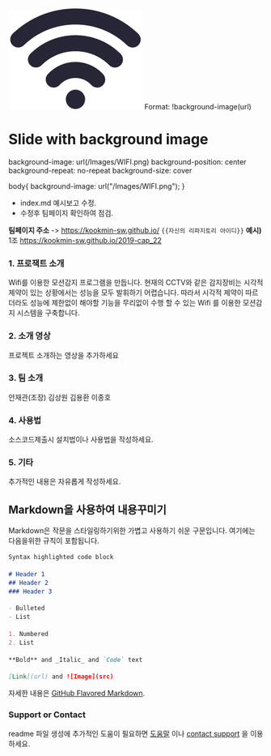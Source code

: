 ![WIFI Image](/Images/WIFI.png)
Format: !background-image(url)

 # Slide with background image
 background-image: url(/Images/WIFI.png)
 background-position: center
 background-repeat: no-repeat
 background-size: cover
 
 body{
  background-image: url("/Images/WIFI.png");
 }

- index.md 예시보고 수정.
- 수정후 팀페이지 확인하여 점검.

**팀페이지 주소** -> https://kookmin-sw.github.io/ `{{자신의 리파지토리 아이디}}`
**예시)** 1조  https://kookmin-sw.github.io/2019-cap_22

### 1. 프로잭트 소개
Wifi를 이용한 모션감지 프로그램을 만듭니다. 
 현재의 CCTV와 같은 감지장비는 시각적 제약이 있는 상황에서는 성능을 모두 발휘하기 어렵습니다. 따라서 시각적 제약이 따르더라도 성능에 제한없이
해야할 기능을 무리없이 수행 할 수 있는 Wifi 를 이용한 모션감지 시스템을 구축합니다.

### 2. 소개 영상
프로젝트 소개하는 영상을 추가하세요

### 3. 팀 소개

안재관(조장)
김상원
김용환
이종호

### 4. 사용법

소스코드제출시 설치법이나 사용법을 작성하세요.

### 5. 기타

추가적인 내용은 자유롭게 작성하세요.

## Markdown을 사용하여 내용꾸미기

Markdown은 작문을 스타일링하기위한 가볍고 사용하기 쉬운 구문입니다. 여기에는 다음을위한 규칙이 포함됩니다.

```markdown
Syntax highlighted code block

# Header 1
## Header 2
### Header 3

- Bulleted
- List

1. Numbered
2. List

**Bold** and _Italic_ and `Code` text

[Link](url) and ![Image](src)
```

자세한 내용은 [GitHub Flavored Markdown](https://guides.github.com/features/mastering-markdown/).

### Support or Contact

readme 파일 생성에 추가적인 도움이 필요하면 [도움말](https://help.github.com/articles/about-readmes/) 이나 [contact support](https://github.com/contact) 을 이용하세요.
